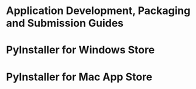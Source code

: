 # Application Development, Packaging and Submission Guides

# PyInstaller for Windows Store

# PyInstaller for Mac App Store


